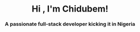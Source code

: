 <h1 align="center">Hi  , I'm Chidubem!</h1>
<h3 align="center">A passionate full-stack developer kicking it in Nigeria</h3>


